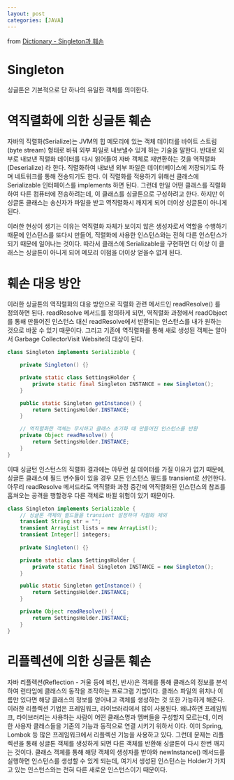 ```yaml
---
layout: post
categories: [JAVA]
---
```


from [Dictionary - Singleton과 훼손](https://github.com/newkayak12/Dictionary/blob/master/java/12.BrokenSingleton.md)

# Singleton
싱글톤은 기본적으로 단 하나의 유일한 객체를 의미한다.

# 역직렬화에 의한 싱글톤 훼손
자바의 직렬화(Serialize)는 JVM의 힙 메모리에 있는 객체 데이터를 바이트 스트림(byte stream) 형태로 바꿔 외부 파일로 내보낼수 있게 하는 기술을 말한다. 반대로 외부로 내보낸 직렬화 데이터를 다시 읽어들여 자바 객체로 재변환하는 것을 역직렬화(Deserialize) 라 한다.
직렬화하여 내보낸 외부 파일은 데이터베이스에 저장되기도 하며 네트워크를 통해 전송되기도 한다. 이 직렬화를 적용하기 위해선 클래스에 Serializable 인터페이스를 implements 하면 된다.
그런데 만일 어떤 클래스를 직렬화하여 다른 컴퓨터에 전송하려는데, 이 클래스를 싱글톤으로 구성하려고 한다. 하지만 이 싱글톤 클래스는 송신자가 파일을 받고 역직렬화시 깨지게 되어 더이상 싱글톤이 아니게 된다.

이러한 현상이 생기는 이유는 역직렬화 자체가 보이지 않은 생성자로서 역할을 수행하기 때문에 인스턴스를 또다시 만들어, 직렬화에 사용한 인스턴스와는 전혀 다른 인스턴스가 되기 때문에 일어나는 것이다. 따라서 클래스에 Serializable을 구현하면 더 이상 이 클래스는 싱글톤이 아니게 되어 메모리 이점을 더이상 얻을수 없게 된다.

# 훼손 대응 방안
이러한 싱글톤의 역직렬화의 대응 방안으로 직렬화 관련 메서드인 readResolve() 를 정의하면 된다.
readResolve 메서드를 정의하게 되면, 역직렬화 과정에서 readObject를 통해 만들어진 인스턴스 대신 readResolve에서 반환되는 인스턴스를 내가 원하는 것으로 바꿀 수 있기 때문이다. 그리고 기존에 역직렬화를 통해 새로 생성된 객체는 알아서 Garbage CollectorVisit Website의 대상이 된다.
```java
class Singleton implements Serializable {

    private Singleton() {}

    private static class SettingsHolder {
        private static final Singleton INSTANCE = new Singleton();
    }

    public static Singleton getInstance() {
        return SettingsHolder.INSTANCE;
    }

    // 역직렬화한 객체는 무시하고 클래스 초기화 때 만들어진 인스턴스를 반환
    private Object readResolve() {
        return SettingsHolder.INSTANCE;
    }
}
```
이때 싱글턴 인스턴스의 직렬화 결과에는 아무런 실 데이터를 가질 이유가 없기 때문에, 싱글톤 클래스에 필드 변수들이 있을 경우 모든 인스턴스 필드를 transient로 선언한다. 아무리 readResolve 메서드라도 역직렬화 과정 중간에 역직렬화된 인스턴스의 참조를 훔쳐오는 공격을 행할경우 다른 객체로 바뀔 위험이 있기 때문이다.

```java
class Singleton implements Serializable {
    // 싱글톤 객체의 필드들을 transient 설정하여 직렬화 제외
    transient String str = "";
    transient ArrayList lists = new ArrayList();
    transient Integer[] integers;
    
    private Singleton() {}

    private static class SettingsHolder {
        private static final Singleton INSTANCE = new Singleton();
    }

    public static Singleton getInstance() {
        return SettingsHolder.INSTANCE;
    }

    private Object readResolve() {
        return SettingsHolder.INSTANCE;
    }
}
```

# 리플렉션에 의한 싱글톤 훼손
자바 리플렉션(Reflection - 거울 등에 비친, 반사)은 객체를 통해 클래스의 정보를 분석하여 런타임에 클래스의 동작을 조작하는 프로그램 기법이다. 클래스 파일의 위치나 이름만 있다면 해당 클래스의 정보를 얻어내고 객체를 생성하는 것 또한 가능하게 해준다.
이러한 리플렉션 기법은 프레임워크, 라이브러리에서 많이 사용된다. 왜냐하면 프레임워크, 라이브러리는 사용하는 사람이 어떤 클래스명과 멤버들을 구성할지 모르는데, 이러한 사용자 클래스들을 기존의 기능과 동적으로 연결 시키기 위하서 이다. 이미 Spring, Lombok 등 많은 프레임워크에서 리플렉션 기능을 사용하고 있다.
그런데 문제는 리플렉션을 통해 싱글톤 객체를 생성하게 되면 다른 객체를 반환해 싱글톤이 다시 한번 깨지는 것이다. 클래스 객체를 통해 해당 객체의 생성자를 받아와 newInstance() 메서드를 실행하면 인스턴스를 생성할 수 있게 되는데, 여기서 생성된 인스턴스는 Holder가 가지고 있는 인스턴스와는 전혀 다른 새로운 인스턴스이기 때문이다.




